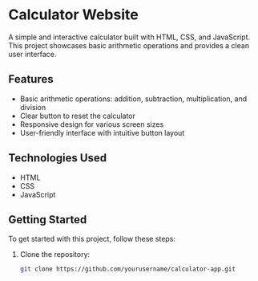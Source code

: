 # Calculator Website

A simple and interactive calculator built with HTML, CSS, and JavaScript. This project showcases basic arithmetic operations and provides a clean user interface.

## Features

- Basic arithmetic operations: addition, subtraction, multiplication, and division
- Clear button to reset the calculator
- Responsive design for various screen sizes
- User-friendly interface with intuitive button layout

## Technologies Used

- HTML
- CSS
- JavaScript

## Getting Started

To get started with this project, follow these steps:

1. Clone the repository:
   ```bash
   git clone https://github.com/yourusername/calculator-app.git
